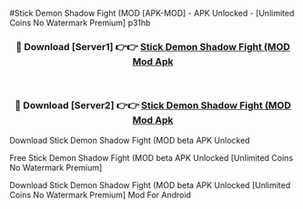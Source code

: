 #Stick Demon Shadow Fight (MOD [APK-MOD] - APK Unlocked - [Unlimited Coins No Watermark Premium] p31hb



<div align="center">

<h3>🔴 Download [Server1] 👉👉 <a href="https://momento.my/?title=Stick_Demon_Shadow_Fight_(MOD">Stick Demon Shadow Fight (MOD Mod Apk</a></h3><br>

<h3>🔴 Download [Server2] 👉👉 <a href="https://momento.my/?title=Stick_Demon_Shadow_Fight_(MOD">Stick Demon Shadow Fight (MOD Mod Apk</a></h3>
</div>



Download Stick Demon Shadow Fight (MOD beta APK Unlocked

Free Stick Demon Shadow Fight (MOD beta APK Unlocked [Unlimited Coins No Watermark Premium]

Download Stick Demon Shadow Fight (MOD beta APK Unlocked [Unlimited Coins No Watermark Premium] Mod For Android
